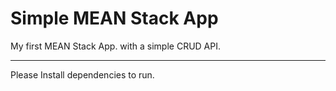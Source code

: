 # Simple MEAN Stack App

My first MEAN Stack App. with a simple CRUD API.

***

Please Install dependencies to run.

